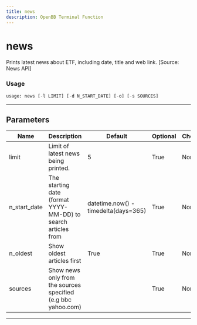 ```yaml
---
title: news
description: OpenBB Terminal Function
---
```


# news

Prints latest news about ETF, including date, title and web link. [Source: News API]
### Usage 
```python
usage: news [-l LIMIT] [-d N_START_DATE] [-o] [-s SOURCES]
```
---
## Parameters
| Name | Description | Default | Optional | Choices |
| ---- | ----------- | ------- | -------- | ------- |
| limit | Limit of latest news being printed. | 5 | True | None |
| n_start_date | The starting date (format YYYY-MM-DD) to search articles from | datetime.now() - timedelta(days=365) | True | None |
| n_oldest | Show oldest articles first | True | True | None |
| sources | Show news only from the sources specified (e.g bbc yahoo.com) |  | True | None |
---
